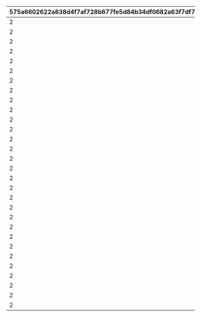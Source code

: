 |575a6602622a838d4f7af728b677fe5d84b34df0682a63f7df70501650405f8e|5c3a9fc9a4735e9fec7c4a938f17616718e6fdd5906bf9c6ef36921691e4029b|e6396292141f606c23a09f89cee32928059ee48cf6e83bcfc6e47f6ec981dfaa|b1c27def9b43f331849a7a20f253baffbed38d1f1778fecfe94e86ac6328f3a4|46c551a832c004f5719b818d2b19ab19403502e124f1b4393639c8d34ce89e54|dd484f40b1013cd79eb7e16e30fa3bec8f9439e03b3426a7ca7061bc0036d7d7|e5f664ff0ba8a66138edc5ac9ebb2d08b502f3296e0ccb20f31df4d2845a852b|
| --- | --- | --- | --- | --- | --- | --- |
|2|3|1|105|1|105|105|
|2|3|1|105|2|120|120|
|2|3|1|100|3|120|100|
|2|3|1|105|4|120|120|
|2|3|1|105|5|120|105|
|2|3|1|100|6|105|100|
|2|3|1|120|7|105|100|
|2|3|1|100|8|105|100|
|2|3|1|105|9|120|120|
|2|3|1|120|10|105|100|
|2|3|1|100|11|100|105|
|2|3|1|105|12|120|120|
|2|3|1|105|13|105|105|
|2|3|1|105|14|105|120|
|2|3|1|120|15|120|120|
|2|3|1|100|16|100|100|
|2|3|1|120|17|120|105|
|2|3|1|120|18|105|120|
|2|3|1|105|19|100|105|
|2|3|1|100|20|105|105|
|2|3|1|100|21|100|105|
|2|3|1|120|22|120|120|
|2|3|1|105|23|100|100|
|2|3|1|120|24|120|120|
|2|3|1|105|25|120|105|
|2|3|1|100|26|100|100|
|2|3|1|100|27|100|100|
|2|3|1|100|28|100|100|
|2|3|1|120|29|120|120|
|2|3|1|105|30|105|120|